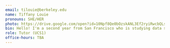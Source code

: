 ```yaml
---
email: tilouie@berkeley.edu
name: Tiffany Louie
pronouns: SHE/HER
photo: https://drive.google.com/open?id=10Npf8Qe0bOzskANL3Ef2ryiRwcbQLsSS
bio: Hello! I'm a second year from San Francisco who is studying data science. My current interests include puzzle games / escape rooms and trying public transportation at different places.
role: Tutor (UCS1)
office-hours: TBA
---
```

